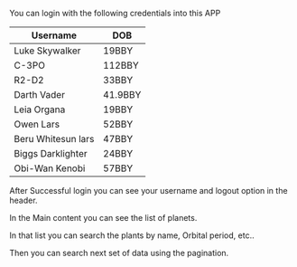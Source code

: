 You can login with the following credentials into this APP

| Username | DOB |
| -------- | -------- |
| Luke Skywalker   | 19BBY   |
| C-3PO   | 112BBY   |
| R2-D2   | 33BBY |
| Darth Vader | 41.9BBY |
| Leia Organa | 19BBY |
| Owen Lars   | 52BBY |
| Beru Whitesun lars | 47BBY |
| Biggs Darklighter  | 24BBY |
| Obi-Wan Kenobi | 57BBY |

After Successful login you can see your username and logout option in the header.

In the Main content you can see the list of planets.

In that list you can search the plants by name, Orbital period, etc..

Then you can search next set of data using the pagination.